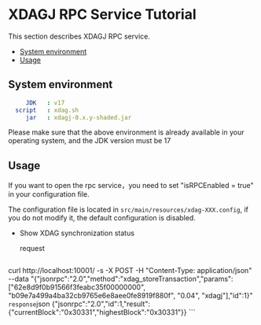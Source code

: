 # XDAGJ RPC Service Tutorial

This section describes XDAGJ RPC service.

- [System environment](#system-environment)
- [Usage](#usage)

## System environment

```yaml
     JDK   : v17
  script   : xdag.sh
     jar   : xdagj-0.x.y-shaded.jar
```

  Please make sure that the above environment is already available in your operating system, and the JDK version must be 17


## Usage

If you want to open the rpc service，you need to set "isRPCEnabled = true" in your configuration file.

The configuration file is located in `src/main/resources/xdag-XXX.config`, if you do not modify it, the default configuration is disabled. 

- Show XDAG synchronization status
    
    request
    ```js
curl http://localhost:10001/ -s -X POST -H "Content-Type: application/json" --data "{\"jsonrpc\":\"2.0\",\"method\":\"xdag_storeTransaction\",\"params\":[\"62e8d9f0b91566f3feabc35f00000000\", \"b09e7a499a4ba32cb9765e6e8aee0fe8919f880f\", \"0.04\", \"xdagj\"],\"id\":1}"
    ```
    response
    ```json
    {"jsonrpc":"2.0","id":1,"result":{"currentBlock":"0x30331","highestBlock":"0x30331"}}
    ```
  
  



